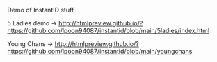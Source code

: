 Demo of InstantID stuff

5 Ladies demo -> http://htmlpreview.github.io/?https://github.com/lpoon94087/instantid/blob/main/5ladies/index.html

Young Chans -> http://htmlpreview.github.io/?https://github.com/lpoon94087/instantid/blob/main/youngchans

